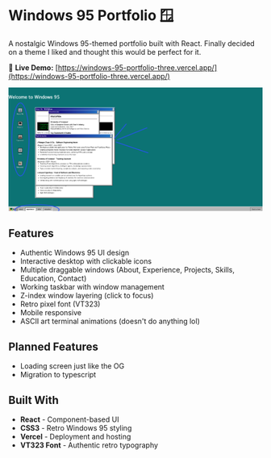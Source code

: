 # Windows 95 Portfolio 🪟

A nostalgic Windows 95-themed portfolio built with React. Finally decided on a theme I liked and thought this would be perfect for it.

🔗 **Live Demo:** [https://windows-95-portfolio-three.vercel.app/](https://windows-95-portfolio-three.vercel.app/)

![Windows 95 Portfolio Screenshot](screenshot.png)

## Features

- Authentic Windows 95 UI design
- Interactive desktop with clickable icons
- Multiple draggable windows (About, Experience, Projects, Skills, Education, Contact)
- Working taskbar with window management
- Z-index window layering (click to focus)
- Retro pixel font (VT323)
- Mobile responsive
- ASCII art terminal animations (doesn't do anything lol)

## Planned Features
- Loading screen just like the OG
- Migration to typescript

## Built With

- **React** - Component-based UI
- **CSS3** - Retro Windows 95 styling
- **Vercel** - Deployment and hosting
- **VT323 Font** - Authentic retro typography

